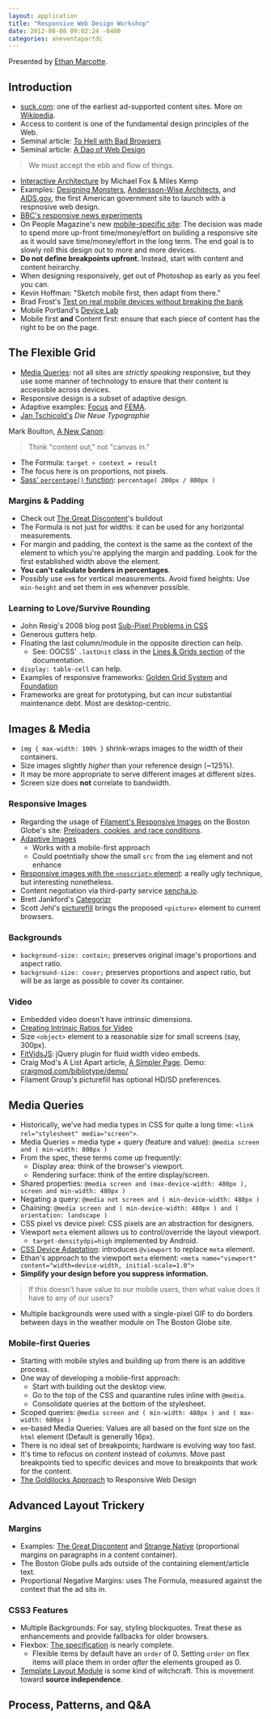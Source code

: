 ```yaml
---
layout: application
title: "Responsive Web Design Workshop"
date: 2012-08-08 09:02:24 -0400
categories: aneventapartdc
---
```


Presented by [Ethan Marcotte](http://ethanmarcotte.com/).

## Introduction ##

- [suck.com](http://www.suck.com/): one of the earliest ad-supported content sites. More on [Wikipedia](http://en.wikipedia.org/wiki/Suck.com).
- Access to content is one of the fundamental design principles of the Web.
- Seminal article: [To Hell with Bad Browsers](http://www.alistapart.com/articles/tohell/)
- Seminal article: [A Dao of Web Design](http://www.alistapart.com/articles/dao/)

> We must accept the ebb and flow of things.

- [Interactive Architecture](http://www.interactive-architecture.com/) by Michael Fox & Miles Kemp
- Examples: [Designing Monsters](http://designingmonsters.com/), [Andersson-Wise Architects](http://www.anderssonwise.com/), and [AIDS.gov](http://aids.gov/), the first American government site to launch with a respnosive web design.
- [BBC's responsive news experiments](http://responsivenews.co.uk/news)
- On People Magazine's new [mobile-specific site](http://m.people.com/): The decision was made to spend more up-front time/money/effort on building a responsive site as it would save time/money/effort in the long term. The end goal is to slowly roll this design out to more and more devices.
- **Do not define breakpoints upfront.** Instead, start with content and content heirarchy.
- When designing responsively, get out of Photoshop as early as you feel you can.
- Kevin Hoffman: "Sketch mobile first, then adapt from there."
- Brad Frost's [Test on real mobile devices without breaking the bank](http://bradfrostweb.com/blog/mobile/test-on-real-mobile-devices-without-breaking-the-bank/)
- Mobile Portland's [Device Lab](http://mobileportland.com/content/device-lab-update-creating-non-profit-setting-board-and-moving-forward)
- Mobile first **and** Content first: ensure that each piece of content has the right to be on the page.

## The Flexible Grid ##

- [Media Queries](http://mediaqueri.es/): not all sites are _strictly speaking_ responsive, but they use some manner of technology to ensure that their content is accessible across devices.
- Responsive design is a subset of adaptive design.
- Adaptive examples: [Focus](http://mikedidthis-focus.tumblr.com/) and [FEMA](http://www.fema.gov/).
- [Jan Tschicold's](http://en.wikipedia.org/wiki/Jan_Tschichold) _Die Neue Typographie_

Mark Boulton, [A New Canon](http://vimeo.com/35719862):

> Think "content out," not "canvas in."

- The Formula: `target ÷ context = result`
- The focus here is on proportions, not pixels.
- [Sass' `percentage()` function](http://sass-lang.com/docs/yardoc/Sass/Script/Functions.html#percentage-instance_method): `percentage( 200px / 800px )`

### Margins & Padding ###

- Check out [The Great Discontent](http://thegreatdiscontent.com/)'s buildout
- The Formula is not just for widths: it can be used for any horizontal measurements.
- For margin and padding, the context is the same as the context of the element to which you're applying the margin and padding. Look for the first established width above the element.
- **You can't calculate borders in percentages**.
- Possibly use `em`s for vertical measurements. Avoid fixed heights: Use `min-height` and set them in `em`s whenever possible.

### Learning to Love/Survive Rounding ###

- John Resig's 2008 blog post [Sub-Pixel Problems in CSS](http://ejohn.org/blog/sub-pixel-problems-in-css/)
- Generous gutters help.
- Floating the last column/module in the opposite direction can help.
	- See: OOCSS' `.lastUnit` class in the [Lines & Grids section](http://oocss.org/grids_docs.html) of the documentation.
- `display: table-cell` can help.
- Examples of responsive frameworks: [Golden Grid System](http://goldengridsystem.com/) and [Foundation](http://foundation.zurb.com/)
- Frameworks are great for prototyping, but can incur substantial maintenance debt. Most are desktop-centric.

## Images & Media ##

- `img { max-width: 100% }` shrink-wraps images to the width of their containers.
- Size images slightly _higher_ than your reference design (~125%).
- It may be more appropriate to serve different images at different sizes.
- Screen size does **not** correlate to bandwidth.

### Responsive Images ###

- Regarding the usage of [Filament's Responsive Images](https://github.com/filamentgroup/Responsive-Images/) on the Boston Globe's site: [Preloaders, cookies, and race conditions](http://blog.yoav.ws/2011/09/Preloaders-cookies-and-race-conditions).
- [Adaptive Images](http://adaptive-images.com/)
	- Works with a mobile-first approach
	- Could poetntially show the small `src` from the `img` element and not enhance
- [Responsive images with the `<noscript>` element](http://www.headlondon.com/our-thoughts/technology/posts/creating-responsive-images-using-the-noscript-tag/): a really ugly technique, but interesting nonetheless.
- Content negotiation via third-party service [sencha.io](http://www.sencha.com/).
- Brett Jankford's [Categorizr](http://www.brettjankord.com/2012/01/16/categorizr-a-modern-device-detection-script/)
- Scott Jehl's [picturefill](https://github.com/scottjehl/picturefill/) brings the proposed `<picture>` element to current browsers.

### Backgrounds ###

- `background-size: contain;` preserves original image's proportions and aspect ratio.
- `background-size: cover;` preserves proportions and aspect ratio, but will be as large as possible to cover its container.

### Video ###

- Embedded video doesn't have intrinsic dimensions.
- [Creating Intrinsic Ratios for Video](http://www.alistapart.com/articles/creating-intrinsic-ratios-for-video/)
- Size `<object>` element to a reasonable size for small screens (say, 300px).
- [FitVidsJS](http://fitvidsjs.com/): jQuery plugin for fluid width video embeds.
- Craig Mod's A List Apart article, [A Simpler Page](http://www.alistapart.com/articles/a-simpler-page/). Demo: [craigmod.com/bibliotype/demo/](http://craigmod.com/bibliotype/demo/)
- Filament Group's picturefill has optional HD/SD preferences.

## Media Queries ##

- Historically, we've had media types in CSS for quite a long time: `<link rel="stylesheet" media="screen">`.
- Media Queries = media type + query (feature and value): `@media screen and ( min-width: 800px )`
- From the spec, these terms come up frequently:
	- Display area: think of the browser's viewport.
	- Rendering surface: think of the entire display/screen.
- Shared properties: `@media screen and (max-device-width: 480px ), screen and min-width: 480px )`
- Negating a query: `@media not screen and ( min-device-width: 480px )`
- Chaining: `@media screen and ( min-device-width: 480px ) and ( orientation: landscape )`
- CSS pixel vs device pixel: CSS pixels are an abstraction for designers.
- Viewport `meta` element allows us to control/override the layout viewport.
	- `target-densitydpi=high` implemented by Android.
- [CSS Device Adaptation](http://dev.w3.org/csswg/css-device-adapt/): introduces `@viewport` to replace `meta` element.
- Ethan's approach to the viewport `meta` element: `<meta name="viewport" content="width=device-width, initial-scale=1.0">`
- **Simplify your design before you suppress information.**

> If this doesn't have value to our mobile users, then what value does it have to any of our users?

- Multiple backgrounds were used with a single-pixel GIF to do borders between days in the weather module on The Boston Globe site.

### Mobile-first Queries ###

- Starting with mobile styles and building up from there is an additive process.
- One way of developing a mobile-first approach:
	- Start with building out the desktop view.
	- Go to the top of the CSS and quarantine rules inline with `@media`.
	- Consolidate queries at the bottom of the stylesheet.
- Scoped queries: `@media screen and ( min-width: 480px ) and ( max-width: 600px )`
- `em`-based Media Queries: Values are all based on the font size on the `html` element (Default is generally 16px).
- There is no ideal set of breakpoints; hardware is evolving way too fast.
- It's time to refocus on _content_ instead of _columns_. Move past breakpoints tied to specific devices and move to breakpoints that work for the content.
- [The Goldilocks Approach](http://goldilocksapproach.com/) to Responsive Web Design

## Advanced Layout Trickery ##

### Margins ###

- Examples: [The Great Discontent](http://thegreatdiscontent.com/) and [Strange Native](http://www.strangenative.com/) (proportional margins on paragraphs in a content container).
- The Boston Globe pulls ads outside of the containing element/article text.
- Proportional Negative Margins: uses The Formula, measured against the context that the ad sits in.

### CSS3 Features ###

- Multiple Backgrounds: For say, styling blockquotes. Treat these as enhancements and provide fallbacks for older browsers.
- Flexbox: [The specification](http://www.w3.org/TR/css3-flexbox/) is nearly complete.
	- Flexible items by default have an `order` of 0. Setting `order` on flex items will place them in order _after_ the elements grouped as 0.
- [Template Layout Module](http://www.w3.org/TR/css3-layout/) is some kind of witchcraft. This is movement toward **source independence**.

## Process, Patterns, and Q&A ##


